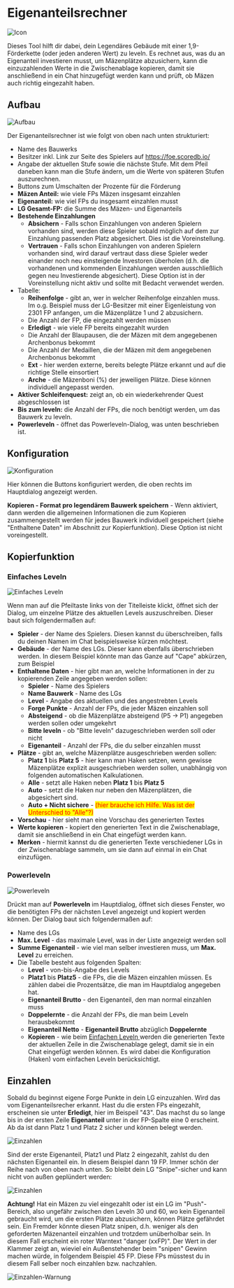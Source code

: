 # Eigenanteilsrechner

![Icon](./.images/icon.png) 

Dieses Tool hilft dir dabei, dein Legendäres Gebäude mit einer 1,9-Förderkette (oder jeden anderen Wert) zu leveln.  Es rechnet aus, was du an Eigenanteil investieren musst, um Mäzenplätze abzusichern, kann die einzuzahlenden Werte in die Zwischenablage kopieren, damit sie anschließend in ein Chat hinzugefügt werden kann und prüft, ob Mäzen auch richtig eingezahlt haben.

## Aufbau

![Aufbau](./.images/screenshot.png)

Der Eigenanteilsrechner ist wie folgt von oben nach unten strukturiert:

* Name des Bauwerks
* Besitzer inkl. Link zur Seite des Spielers auf https://foe.scoredb.io/
* Angabe der aktuellen Stufe sowie die nächste Stufe.  Mit dem Pfeil daneben kann man die Stufe ändern, um die Werte von späteren Stufen auszurechnen.
* Buttons zum Umschalten der Prozente für die Förderung
* **Mäzen Anteil:** wie viele FPs Mäzen insgesamt einzahlen
* **Eigenanteil:** wie viel FPs du insgesamt einzahlen musst
* **LG Gesamt-FP:** die Summe des Mäzen- und Eigenanteils
* **Bestehende Einzahlungen**
  * **Absichern** - Falls schon Einzahlungen von anderen Spielern vorhanden sind, werden diese Spieler sobald möglich auf dem zur Einzahlung passenden Platz abgesichert. Dies ist die Voreinstellung.
  * **Vertrauen** - Falls schon Einzahlungen von anderen Spielern vorhanden sind, wird darauf vertraut dass diese Spieler weder einander noch neu einsteigende Investoren überholen (d.h. die vorhandenen und kommenden Einzahlungen werden ausschließlich gegen neu Investierende abgesichert). Diese Option ist in der Voreinstellung nicht aktiv und sollte mit Bedacht verwendet werden.
* Tabelle:
  * **Reihenfolge** - gibt an, wer in welcher Reihenfolge einzahlen muss.  Im o.g. Beispiel muss der LG-Besitzer mit einer Eigenleistung von 2301 FP anfangen, um die Mäzenplätze 1 und 2 abzusichern.
  * Die Anzahl der FP, die eingezahlt werden müssen
  * **Erledigt** - wie viele FP bereits eingezahlt wurden
  * Die Anzahl der Blaupausen, die der Mäzen mit dem angegebenen Archenbonus bekommt
  * Die Anzahl der Medaillen, die der Mäzen mit dem angegebenen Archenbonus bekommt
  * **Ext** - hier werden externe, bereits belegte Plätze erkannt und auf die richtige Stelle einsortiert
  * **Arche** - die Mäzenboni (%) der jeweiligen Plätze.  Diese können individuell angepasst werden.
* **Aktiver Schleifenquest:** zeigt an, ob ein wiederkehrender Quest abgeschlossen ist
* **Bis zum leveln:** die Anzahl der FPs, die noch benötigt werden, um das Bauwerk zu leveln.
* **Powerleveln** - öffnet das Powerleveln-Dialog, was unten beschrieben ist.

## Konfiguration

![Konfiguration](./.images/config.png)

Hier können die Buttons konfiguriert werden, die oben rechts im Hauptdialog angezeigt werden.

**Kopieren - Format pro legendärem Bauwerk speichern** - Wenn aktiviert, dann werden die allgemeinen Informationen die zum Kopieren zusammengestellt werden für jedes Bauwerk individuell gespeichert (siehe "Enthaltene Daten" im Abschnitt zur Kopierfunktion). Diese Option ist nicht voreingestellt.

## Kopierfunktion

### <a name="einfaches-leveln"></a>Einfaches Leveln

![Einfaches Leveln](./.images/einfaches-leveln.png)

Wenn man auf die Pfeiltaste links von der Titelleiste klickt, öffnet sich der Dialog, um einzelne Plätze des aktuellen Levels auszuschreiben.  Dieser baut sich folgendermaßen auf:

* **Spieler** - der Name des Spielers.  Diesen kannst du überschreiben, falls du deinen Namen im Chat beispielsweise kürzen möchtest.
* **Gebäude** - der Name des LGs.  Dieser kann ebenfalls überschrieben werden.  In diesem Beispiel könnte man das Ganze auf "Cape" abkürzen, zum Beispiel
* **Enthaltene Daten** - hier gibt man an, welche Informationen in der zu kopierenden Zeile angegeben werden sollen:
  * **Spieler** - Name des Spielers
  * **Name Bauwerk** - Name des LGs
  * **Level** - Angabe des aktuellen und des angestrebten Levels
  * **Forge Punkte** - Anzahl der FPs, die jeder Mäzen einzahlen soll
  * **Absteigend** - ob die Mäzenplätze absteigend (P5 → P1) angegeben werden sollen oder umgekehrt
  * **Bitte leveln** - ob "Bitte leveln" dazugeschrieben werden soll oder nicht
  * **Eigenanteil** - Anzahl der FPs, die du selber einzahlen musst
* **Plätze** - gibt an, welche Mäzenplätze ausgeschrieben werden sollen:
  * **Platz 1** bis **Platz 5** - hier kann man Haken setzen, wenn gewisse Mäzenplätze explizit ausgeschrieben werden sollen, unabhängig von folgenden automatischen Kalkulationen.
  * **Alle** - setzt alle Haken neben **Platz 1** bis **Platz 5**
  * **Auto** - setzt die Haken nur neben den Mäzenplätzen, die abgesichert sind.
  * **Auto + Nicht sichere** - <span style="color:red; background-color:yellow">(hier brauche ich Hilfe.  Was ist der Unterschied to "Alle"?)</span>
* **Vorschau** - hier sieht man eine Vorschau des generierten Textes
* **Werte kopieren** - kopiert den generierten Text in die Zwischenablage, damit sie anschließend in ein Chat eingefügt werden kann.
* **Merken** - hiermit kannst du die generierten Texte verschiedener LGs in der Zwischenablage sammeln, um sie dann auf einmal in ein Chat einzufügen.

### Powerleveln

![Powerleveln](./.images/powerleveln.png)

Drückt man auf **Powerleveln**  im Hauptdialog, öffnet sich dieses Fenster, wo die benötigten FPs der nächsten Level angezeigt und kopiert werden können.  Der Dialog baut sich folgendermaßen auf:

* Name des LGs
* **Max. Level** - das maximale Level, was in der Liste angezeigt werden soll
* **Summe Eigenanteil** - wie viel man selber investieren muss, um **Max. Level** zu erreichen.
* Die Tabelle besteht aus folgenden Spalten:
  * **Level** - von-bis-Angabe des Levels
  * **Platz1** bis **Platz5** - die FPs, die die Mäzen einzahlen müssen.  Es zählen dabei die Prozentsätze, die man im Hauptdialog angegeben hat.
  * **Eigenanteil Brutto** - den Eigenanteil, den man normal einzahlen muss
  * **Doppelernte** - die Anzahl der FPs, die man beim Leveln herausbekommt
  * **Eigenanteil Netto** - **Eigenanteil Brutto** abzüglich **Doppelernte**
  * **Kopieren** - wie beim [Einfachen Leveln ](#einfaches-leveln) werden die generierten Texte der aktuellen Zeile in die Zwischenablage gelegt, damit sie in ein Chat eingefügt werden können.  Es wird dabei die Konfiguration (Haken) vom einfachen Leveln berücksichtigt.

## Einzahlen

Sobald du beginnst eigene Forge Punkte in dein LG einzuzahlen. Wird das vom Eigenanteilsrecher erkannt. Hast du die ersten FPs eingezahlt, erscheinen sie unter **Erledigt**, hier im Beispeil "43". Das machst du so lange bis in der ersten Zeile **Eigenanteil** unter in der FP-Spalte eine 0 erscheint.
Ab da ist dann Platz 1 und Platz 2 sicher und können belegt werden.

![Einzahlen](./.images/einzahlen01.png)

Sind der erste Eigenanteil, Platz1 und Platz 2 eingezahlt, zahlst du den nächsten Eigenanteil ein. In diesem Beispiel dann 19 FP. Immer schön der Reihe nach von oben nach unten. So bleibt dein LG "Snipe"-sicher und kann nicht von außen geplündert werden:

![Einzahlen](./.images/einzahlen02.png)

**Achtung!** Hat ein Mäzen zu viel eingezahlt oder ist ein LG im "Push"-Bereich, also ungefähr zwischen den Leveln 30 und 60, wo kein Eigenanteil gebraucht wird, um die ersten Plätze abzusichern, können Plätze gefährdet sein.  Ein Fremder könnte diesen Platz snipen, d.h. weniger als den geforderten Mäzenanteil einzahlen und trotzdem unüberholbar sein.  In diesem Fall erscheint ein roter Warntext "danger (xxFP)". Der Wert in der Klammer zeigt an, wieviel ein Außenstehender beim "snipen" Gewinn machen würde, in folgendem Beispiel 45 FP. Diese FPs müsstest du in diesem Fall selber noch einzahlen bzw. nachzahlen.

![Einzahlen-Warnung](./.images/einzahlen03.png)
